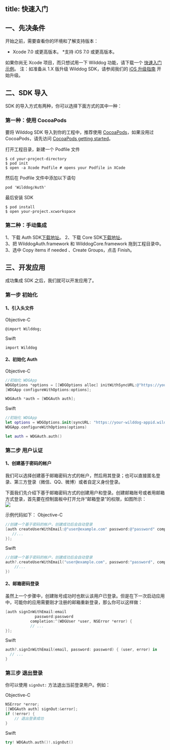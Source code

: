 
title: 快速入门
---

## 一、先决条件 

开始之前，需要查看你的环境和了解支持版本：  
*	Xcode 7.0 或更高版本。
   *支持 iOS 7.0 或更高版本。

如果你尚无 Xcode 项目，而只想试用一下 Wilddog 功能，请下载一个 [快速入门示例](https://github.com/WildDogTeam/wilddog-ios-quickstart)。
注：如准备从 1.X 版升级 Wilddog SDK，请参阅我们的 [iOS 升级指南](https://z.wilddog.com/upgrade/iosupgrade) 开始升级。

## 二、SDK 导入

SDK 的导入方式有两种，你可以选择下面方式的其中一种：

### 第一种：使用 CocoaPods 
要将 Wilddog SDK 导入到你的工程中，推荐使用 [CocoaPods](https://cocoapods.org/)，如果没用过 CocoaPods，请先访问 [CocoaPods getting started](https://guides.cocoapods.org/using/getting-started.html)。 


打开工程目录，新建一个 Podfile 文件

	$ cd your-project-directory
	$ pod init
	$ open -a Xcode Podfile # opens your Podfile in XCode

然后在 Podfile 文件中添加以下语句

	pod 'Wilddog/Auth'

最后安装 SDK

	$ pod install
	$ open your-project.xcworkspace

### 第二种：手动集成 

1、下载 Auth SDK[下载地址](https://cdn.wilddog.com/sdk/ios/2.0.1/WilddogAuth.framework-2.0.1.zip)。
2、下载 Core SDK[下载地址](https://cdn.wilddog.com/sdk/ios/2.0.1/WilddogCore.framework-2.0.1.zip)。        
3、把 WilddogAuth.framework 和 WilddogCore.framework 拖到工程目录中。  
3、选中 Copy items if needed 、Create Groups，点击 Finish。  

## 三、开发应用
成功集成 SDK 之后，我们就可以开发应用了。

### 第一步 初始化

#### 1、引入头文件

Objective-C 

	@import Wilddog;


Swift

	import Wilddog

#### 2、初始化 Auth

Objective-C 

```objectivec
//初始化 WDGApp
WDGOptions *options = [[WDGOptions alloc] initWithSyncURL:@"https://your-wilddog-appid.wilddogio.com"];
[WDGApp configureWithOptions:options];

WDGAuth *auth = [WDGAuth auth];

```

Swift

```swift
//初始化 WDGApp
let options = WDGOptions.init(syncURL: "https://your-wilddog-appid.wilddogio.com")
WDGApp.configureWithOptions(options)

let auth = WDGAuth.auth()

```

### 第二步 用户认证

#### 1、创建基于密码的帐户

我们可以选择创建基于邮箱密码方式的帐户，然后用其登录；也可以直接匿名登录、第三方登录（微信、QQ、微博）或者自定义身份登录。

下面我们先介绍下基于邮箱密码方式的创建用户和登录。创建邮箱账号或者用邮箱方式登录，首先要在控制面板中打开允许“邮箱登录”的权限，如图所示：  
![](/images/openemail.png)

示例代码如下：
Objective-C 

```objectivec
//创建一个基于密码的帐户，创建成功后会自动登录
[auth createUserWithEmail:@"user@example.com" password:@"password" completion:^(WDGUser * _Nullable user, NSError * _Nullable error) {
   //...
}];

```

Swift

```swift
//创建一个基于密码的帐户，创建成功后会自动登录
auth?.createUserWithEmail("user@example.com", password:"password", completion: { (user, error) in
    //...
})

```
#### 2、邮箱密码登录

虽然上一个步骤中，创建账号成功时也默认该用户已登录。但是在下一次启动应用中，可能你的应用需要刚才注册的邮箱重新登录，那么你可以这样做：

```objectivec
[auth signInWithEmail:email
             password:password
           completion:^(WDGUser *user, NSError *error) {
           // ...
}];

```

Swift

```swift
auth?.signInWithEmail(email, password: password) { (user, error) in
  // ...
}

```

### 第三步 退出登录

你可以使用 `signOut:` 方法退出当前登录用户。例如：

Objective-C 

```objectivec
NSError *error;
[[WDGAuth auth] signOut:&error];
if (!error) {
    // 退出登录成功
}

```

Swift

```swift
try! WDGAuth.auth()!.signOut()

```
